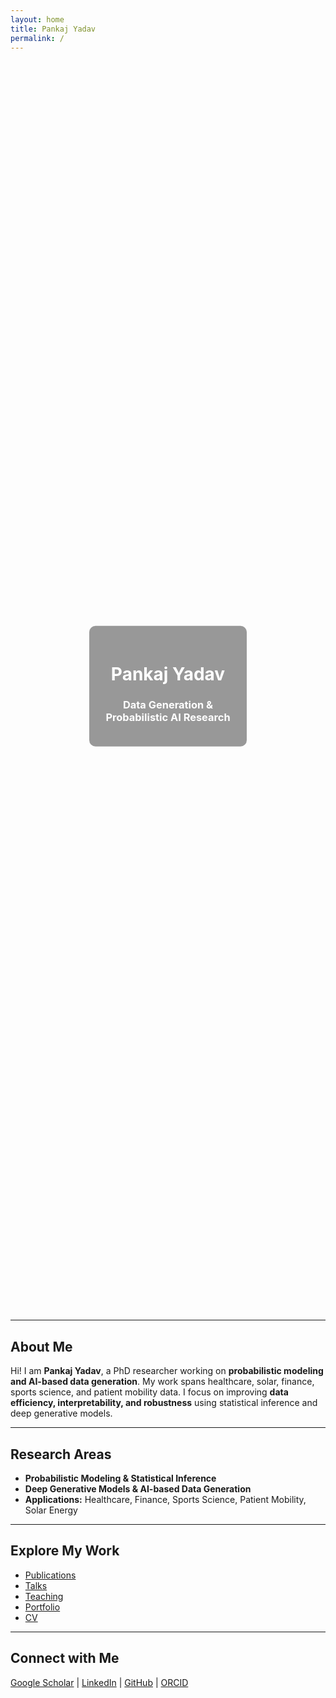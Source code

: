 ```yaml
---
layout: home
title: Pankaj Yadav
permalink: /
---
```


<!-- Hero Section -->
<div style="position: relative; width: 100%; height: 50vh; background-image: url('images/healthcare.png'); background-size: cover; background-position: center;">
  <div style="position: absolute; top: 50%; left: 50%; transform: translate(-50%, -50%); color: white; text-align: center; background-color: rgba(0,0,0,0.4); padding: 20px; border-radius: 10px;">
    <h1>Pankaj Yadav</h1>
    <h3>Data Generation & Probabilistic AI Research</h3>
  </div>
</div>

---

## About Me
Hi! I am **Pankaj Yadav**, a PhD researcher working on **probabilistic modeling and AI-based data generation**. My work spans healthcare, solar, finance, sports science, and patient mobility data. I focus on improving **data efficiency, interpretability, and robustness** using statistical inference and deep generative models.

---

## Research Areas
- **Probabilistic Modeling & Statistical Inference**
- **Deep Generative Models & AI-based Data Generation**
- **Applications:** Healthcare, Finance, Sports Science, Patient Mobility, Solar Energy



---

## Explore My Work
- [Publications](/publications)  
- [Talks](/talks)  
- [Teaching](/teaching)  
- [Portfolio](/portfolio)  
- [CV](/cv)

---

## Connect with Me
[Google Scholar](https://scholar.google.co.in/citations?hl=en&user=ejZNgHgAAAAJ) | 
[LinkedIn](https://www.linkedin.com/in/pankaj-yadav-867a40200/) | 
[GitHub](https://github.com/pankajyadav) | 
[ORCID](https://orcid.org/0009-0009-1437-5659?lang=en)
